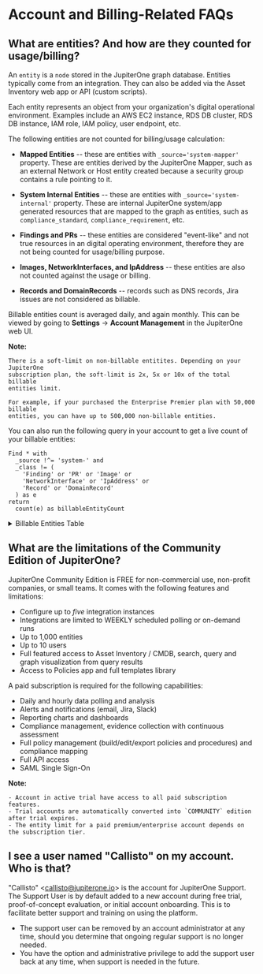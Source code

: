 # Account and Billing-Related FAQs

## What are entities? And how are they counted for usage/billing?

An `entity` is a `node` stored in the JupiterOne graph database. Entities typically come from an integration. They can also be added via the Asset Inventory web app or API (custom scripts).

Each entity represents an object from your organization's digital operational environment. Examples include an AWS EC2 instance, RDS DB cluster, RDS DB instance, IAM role, IAM policy, user endpoint, etc.

The following entities are not counted for billing/usage calculation:

- **Mapped Entities** -- these are entities with `_source='system-mapper'` property. These are entities derived by the JupiterOne Mapper, such as an external Network or Host entity created because a security group contains a rule pointing to it.

- **System Internal Entities** -- these are entities with `_source='system-internal'` property. These are internal JupiterOne system/app generated resources that are mapped to the graph as entities, such as `compliance_standard`,  `compliance_requirement`, etc.

- **Findings and PRs** -- these entities are considered "event-like" and not true resources in an digital operating environment, therefore they are not being counted for usage/billing purpose.

- **Images, NetworkInterfaces, and IpAddress** -- these entities are also not counted against the usage or billing.

- **Records and DomainRecords** -- records such as DNS records, Jira issues are not considered as billable.

Billable entities count is averaged daily, and again monthly. This can be viewed by going to **Settings** -> **Account Management** in the JupiterOne web UI.

**Note:**

    There is a soft-limit on non-billable entitites. Depending on your JupiterOne
    subscription plan, the soft-limit is 2x, 5x or 10x of the total billable
    entities limit.
    
    For example, if your purchased the Enterprise Premier plan with 50,000 billable
    entities, you can have up to 500,000 non-billable entities.

You can also run the following query in your account to get a live count of your billable entities:

```j1ql
Find * with
  _source !^= 'system-' and
  _class != (
    'Finding' or 'PR' or 'Image' or 
    'NetworkInterface' or 'IpAddress' or 
    'Record' or 'DomainRecord'
  ) as e
return
  count(e) as billableEntityCount
```

<!--THE FOLLOW SECTION IS AUTO-GENERATED. DO NOT EDIT.-->
<!--BEGIN Entity Billing Reference table-->

<details><summary>Billable Entities Table</summary>

| Entity                     | Description                              | Billable |
| -------------------------- | ---------------------------------------- | -------- |
| `AccessKey`                | A key used to grant access, such as ssh-key, access-key, api-key/token, <br />mfa-token/device, etc. | Yes      |
| `AccessPolicy`             | A policy for access control assigned to a Host, Role, User, UserGroup, or Service. | Yes      |
| `AccessRole`               | An access control role mapped to a Principal (e.g. user, group, or service). | Yes      |
| `Account`Entity            | An organizational account for a service or a set of services (e.g. AWS, Okta, Bitbucket Team, Google G-Suite account, Apple Developer Account). Each Account should be connected to a Service.Description | Yes      |
| `Application`              | A software product or application.       | Yes      |
| `ApplicationEndpoint`      | An application endpoint is a program interface that either initiates or receives a request, such as an API. | Yes      |
| `Assessment`               | An object to represent an assessment, including both compliance assessment such as a HIPAA Risk Assessment or a technical assessment such as a Penetration Testing. Each assessment should have findings (e.g. Vulnerability or Risk) associated. | Yes      |
| `Attacker`                 | An attacker or threat actor.             | Yes      |
| `Backup`                   | A specific repository or data store containing backup data. | Yes      |
| `Certificate`              | A digital Certificate such as an SSL or S/MIME certificate. | Yes      |
| `Channel`                  | A communication channel, such as a Slack channel or AWS SNS topic. | Yes      |
| `Cluster`                  | A cluster of compute or database resources/workloads. | Yes      |
| `CodeCommit`               | A code commit to a repo. The commit id is captured in the _id property of the Entity. | No       |
| `CodeDeploy`               | A code deploy job.                       | Yes      |
| `CodeModule`               | A software module. Such as an npm_module or java_library. | Yes      |
| `CodeRepo`                 | A source code repository. A CodeRepo is also a DataRepository therefore should carry all the required properties of DataRepository. | Yes      |
| `CodeReview`               | A code review record.                    | Yes      |
| `Configuration`            | A Configuration contains definitions that describe a resource such as a Task, Deployment or Workload. For example, an `aws_ecs_task_definition` is a `Configuration`. | Yes      |
| `Container`                | A standard unit of software that packages up code and all its dependencies and configurations. | Yes      |
| `Control`                  | A security or IT Control. A control can be implemented by a vendor/service, a person/team, a program/process, an automation code/script/configuration, or a system/host/device. Therefore, this is most likely an additional Class applied to a Service (e.g. Okta SSO), a Device (e.g. a physical firewall), or a HostAgent (e.g. Carbon Black CbDefense Agent). Controls are mapped to security policy procedures and compliance standards/requirements. | Yes      |
| `ControlPolicy`            | An technical or operational policy with rules that govern (or enforce, evaluate, monitor) a security control. | Yes      |
| `CryptoKey`                | A key used to perform cryptographic functions, such as an encryption key. | Yes      |
| `DataObject`               | An individual data object, such as an aws-s3-object, sharepoint-document, source-code, or a file (on disk). The exact data type is described in the _type property of the Entity. | No       |
| `DataStore`                | A virtual repository where data is stored, such as aws-s3-bucket, aws-rds-cluster, aws-dynamodb-table, bitbucket-repo, sharepoint-site, docker-registry. The exact type is described in the _type property of the Entity. | Yes      |
| `Database`                 | A database cluster/instance.             | Yes      |
| `Deployment`               | A deployment of code, application, infrastructure or service. For example, a Kubernetes deployment. An auto scaling group is also considered a deployment. | Yes      |
| `Device`                   | A physical device or media, such as a server, laptop, workstation, smartphone, tablet, router, firewall, switch, wifi-access-point, usb-drive, etc. The exact data type is described in the _type property of the Entity. | Yes      |
| `Directory`                | Directory, such as LDAP or Active Directory. | Yes      |
| `Disk`                     | A disk storage device such as an AWS EBS volume | Yes      |
| `Document`                 | A document or data object.               | No       |
| `Domain`                   | An internet domain.                      | Yes      |
| `DomainRecord`             | The DNS Record of a Domain Zone.         | No       |
| `DomainZone`               | The DNS Zone of an Internet Domain.      | Yes      |
| `Finding`                  | A security finding, which may be a vulnerability or just an informative issue. A single finding may impact one or more resources. The `IMPACTS` relationship between the Vulnerability and the resource entity that was impacted serves as the record of the finding. The `IMPACTS` relationship carries properties such as 'identifiedOn', 'remediatedOn', 'remediationDueOn', 'issueLink', etc. | No       |
| `Firewall`                 | A piece of hardware or software that protects a network/host/application. | Yes      |
| `Framework`                | An object to represent a standard compliance or technical security framework. | Yes      |
| `Function`                 | A virtual application function. For example, an aws_lambda_function, azure_function, or google_cloud_function | Yes      |
| `Gateway`                  | A gateway/proxy that can be a system/appliance or software service, such as a network router or application gateway. | Yes      |
| `Group`                    | A defined, generic group of Entities. This could represent a group of Resources, Users, Workloads, DataRepositories, etc. | Yes      |
| `Host`                     | A compute instance that itself owns a whole network stack and serves as an environment for workloads. Typically it runs an operating system. The exact host type is described in the _type property of the Entity. The UUID of the host should be captured in the _id property of the Entity | Yes      |
| `HostAgent`                | A software agent or sensor that runs on a host/endpoint. | Yes      |
| `Image`                    | A system image. For example, an AWS AMI (Amazon Machine Image). | No       |
| `Incident`                 | An operational or security incident.     | Yes      |
| `Internet`                 | The Internet node in the graph. There should be only one Internet node. | No       |
| `IpAddress`                | An re-assignable IpAddress resource entity. Do not create an entity for an IP Address *configured* on a Host. Use this only if the IP Address is a reusable resource, such as an Elastic IP Address object in AWS. | No       |
| `Key`                      | An ssh-key, access-key, api-key/token, pgp-key, etc. | Yes      |
| `Logs`                     | A specific repository or destination containing application, network, or system logs. | Yes      |
| `Module`                   | A software or hardware module. Such as an npm_module or java_library. | Yes      |
| `Network`                  | A network, such as an aws-vpc, aws-subnet, cisco-meraki-vlan. | Yes      |
| `NetworkEndpoint`          | A network endpoint for connecting to or accessing network resources. For example, NFS mount targets or VPN endpoints. | Yes      |
| `NetworkInterface`         | An re-assignable software defined network interface resource entity. Do not create an entity for a network interface *configured* on a Host. Use this only if the network interface is a reusable resource, such as an Elastic Network Interface object in AWS. | No       |
| `Organization`             | An organization, such as a company (e.g. JupiterOne) or a business unit (e.g. HR). An organization can be internal or external. Note that there is a more specific Vendor class. | Yes      |
| `PR`                       | A pull request.                          | No       |
| `PasswordPolicy`           | A password policy is a specific `Ruleset`. It is separately defined because of its pervasive usage across digital environments and the well known properties (such as length and complexity) unique to a password policy. | Yes      |
| `Person`                   | An entity that represents an actual person, such as an employee of an organization. | Yes      |
| `Policy`                   | A written policy documentation.          | Yes      |
| `Procedure`                | A written procedure and control documentation. A Procedure typically `IMPLEMENTS` a parent Policy. An actual Control further `IMPLEMENTS` a Procedure. | Yes      |
| `Process`                  | A compute process -- i.e. an instance of a computer program / software application that is being executed by one or many threads. This is NOT a program level operational process (i.e. a Procedure). | Yes      |
| `Product`                  | A product developed by the organization, such as a software product. | Yes      |
| `Program`                  | A program. For example, a bug bounty/vuln disclosure program. | Yes      |
| `Project`                  | A software development project. Can be used for other generic projects as well but the defined properties are geared towards software development projects. | Yes      |
| `Queue`                    | A scheduling queue of computing processes or devices. | Yes      |
| `Record`                   | A DNS record; or an official record (e.g. Risk); or a written document (e.g. Policy/Procedure); or a reference (e.g. Vulnerability/Weakness). The exact record type is captured in the _type property of the Entity. | No       |
| `Repository`               | A repository that contains resources. For example, a Docker container registry repository hosting Docker container images. | Yes      |
| `Requirement`              | An individual requirement for security, compliance, regulation or design. | Yes      |
| `Resource`                 | A generic assignable resource. A resource is typically non-functional by itself unless used by or attached to a host or workload. | Yes      |
| `Review`                   | A review record.                         | Yes      |
| `Risk`                     | An object that represents an identified Risk as the result of an Assessment. The collection of Risk objects in JupiterOne make up the Risk Register. A Control may have a `MITIGATES` relationship to a Risk. | Ye       |
| `Root`                     | The root node in the graph. There should be only one Root node per organization account. | Yes      |
| `Rule`                     | An operational or configuration compliance rule, often part of a Ruleset. | Yes      |
| `Ruleset`                  | An operational or configuration compliance ruleset with rules that govern (or enforce, evaluate, monitor) a security control or IT system. | Yes      |
| `Scanner`                  | A system vulnerability, application code or network infrastructure scanner. | Yes      |
| `Section`                  | An object to represent a section such as a compliance section. | Yes      |
| `Service`                  | A service provided by a vendor.          | Yes      |
| `Site`                     | The physical location of an organization. A Person (i.e. employee) would typically has a relationship to a Site (i.e. located_at or work_at). Also used as the abstract reference to AWS Regions. | Yes      |
| `Standard`                 | An object to represent a standard such as a compliance or technical standard. | Yes      |
| `Subscription`             | A subscription to a service or channel.  | Yes      |
| `Task`                     | A computational task. Examples include AWS Batch Job, ECS Task, etc. | Yes      |
| `Team`                     | A team consists of multiple member Person entities. For example, the Development team or the Security team. | Yes      |
| `ThreatIntel`              | Threat intelligence captures information collected from vulnerability risk analysis by those with substantive expertise and access to all-source information. Threat intelligence helps a security professional determine the risk of a vulnerability finding to their organization. | Yes      |
| `Training`                 | A training module, such as a security awareness training or secure development training. | Yes      |
| `User`                     | A user account/login to access certain systems and/or services. Examples include okta-user, aws-iam-user, ssh-user, local-user (on a host), etc. | Yes      |
| `UserGroup`                | A user group, typically associated with some type of access control, such as a group in Okta or in Office365. If a UserGroup has an access policy attached, and all member Users of the UserGroup would inherit the policy. | Yes      |
| `Vault`                    | A collection of secrets such as a key ring | Yes      |
| `Vendor`                   | An external organization that is a vendor or service provider. | Yes      |
| `Vulnerability`            | A security vulnerability (application or system or infrastructure). A single vulnerability may relate to multiple findings and impact multiple resources. The `IMPACTS` relationship between the Vulnerability and the resource entity that was impacted serves as the record of the finding. The `IMPACTS` relationship carries properties such as 'identifiedOn', 'remediatedOn', 'remediationDueOn', 'issueLink', etc. | Yes      |
| `Weakness`                 | A security weakness.                     | Yes      |
| `Workload`                 | A virtual compute instance, it could be an aws-ec2-instance, a docker-container, an aws-lambda-function, an application-process, or a vmware-instance. The exact workload type is described in the _type property of the Entity. | Yes      |
| [System Mapped Entities]   | Entities with `_source='system-mapper'`  | No       |
| [System Internal Entities] | Entities with `_source='system-internal'` | No       |
| [Custom Created Entities]  | Entities created with a custom-defined _class or _type | Yes      |

</details>
<!--END Entity Billing Reference table-->

## What are the limitations of the Community Edition of JupiterOne? 

JupiterOne Community Edition is FREE for non-commercial use, non-profit companies, or small teams. It comes with the following features and limitations:

- Configure up to *five* integration instances
- Integrations are limited to WEEKLY scheduled polling or on-demand runs
- Up to 1,000 entities
- Up to 10 users
- Full featured access to Asset Inventory / CMDB, search, query and 
  graph visualization from query results
- Access to Policies app and full templates library

A paid subscription is required for the following capabilities:

- Daily and hourly data polling and analysis
- Alerts and notifications (email, Jira, Slack)
- Reporting charts and dashboards
- Compliance management, evidence collection with continuous assessment
- Full policy management (build/edit/export policies and procedures) and compliance mapping
- Full API access
- SAML Single Sign-On

**Note:**

    - Account in active trial have access to all paid subscription features.
    - Trial accounts are automatically converted into `COMMUNITY` edition after trial expires.
    - The entity limit for a paid premium/enterprise account depends on the subscription tier.

## I see a user named "Callisto" on my account. Who is that?

"Callisto" \<callisto@jupiterone.io\> is the account for JupiterOne Support. The Support User is by default added to a new account during free trial, proof-of-concept evaluation, or initial account onboarding. This is to facilitate better support and training on using the platform.

- The support user can be removed by an account administrator at any time, should you determine that ongoing regular support is no longer needed.
- You have the option and administrative privilege to add the support user back at any time, when support is needed in the future.

